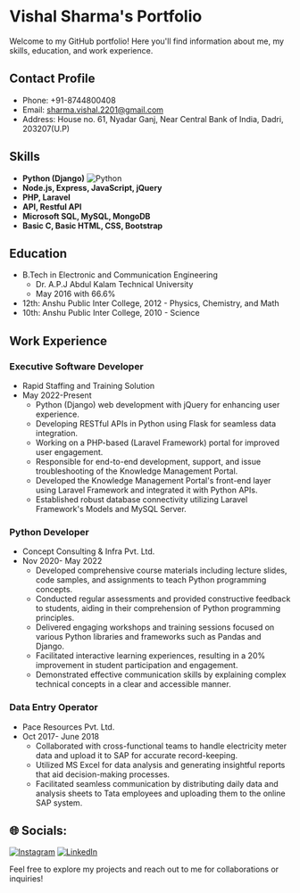 # Vishal Sharma's Portfolio

Welcome to my GitHub portfolio! Here you'll find information about me, my skills, education, and work experience.

## Contact Profile
- Phone: +91-8744800408
- Email: sharma.vishal.2201@gmail.com
- Address: House no. 61, Nyadar Ganj, Near Central Bank of India, Dadri, 203207(U.P)

## Skills
- **Python (Django)** ![Python](python_logo.png)
- **Node.js, Express, JavaScript, jQuery**
- **PHP, Laravel**
- **API, Restful API**
- **Microsoft SQL, MySQL, MongoDB**
- **Basic C, Basic HTML, CSS, Bootstrap**

## Education
- B.Tech in Electronic and Communication Engineering
  - Dr. A.P.J Abdul Kalam Technical University
  - May 2016 with 66.6%
- 12th: Anshu Public Inter College, 2012 - Physics, Chemistry, and Math
- 10th: Anshu Public Inter College, 2010 - Science

## Work Experience
### Executive Software Developer
- Rapid Staffing and Training Solution
- May 2022-Present
  - Python (Django) web development with jQuery for enhancing user experience.
  - Developing RESTful APIs in Python using Flask for seamless data integration.
  - Working on a PHP-based (Laravel Framework) portal for improved user engagement.
  - Responsible for end-to-end development, support, and issue troubleshooting of the Knowledge Management Portal.
  - Developed the Knowledge Management Portal's front-end layer using Laravel Framework and integrated it with Python APIs.
  - Established robust database connectivity utilizing Laravel Framework's Models and MySQL Server.

### Python Developer
- Concept Consulting & Infra Pvt. Ltd.
- Nov 2020- May 2022
  - Developed comprehensive course materials including lecture slides, code samples, and assignments to teach Python programming concepts.
  - Conducted regular assessments and provided constructive feedback to students, aiding in their comprehension of Python programming principles.
  - Delivered engaging workshops and training sessions focused on various Python libraries and frameworks such as Pandas and Django.
  - Facilitated interactive learning experiences, resulting in a 20% improvement in student participation and engagement.
  - Demonstrated effective communication skills by explaining complex technical concepts in a clear and accessible manner.

### Data Entry Operator
- Pace Resources Pvt. Ltd.
- Oct 2017- June 2018
  - Collaborated with cross-functional teams to handle electricity meter data and upload it to SAP for accurate record-keeping.
  - Utilized MS Excel for data analysis and generating insightful reports that aid decision-making processes.
  - Facilitated seamless communication by distributing daily data and analysis sheets to Tata employees and uploading them to the online SAP system.
 
## 🌐 Socials:
[![Instagram](https://img.shields.io/badge/Instagram-%23E4405F.svg?logo=Instagram&logoColor=white)](https://instagram.com/wishkaushik2201) [![LinkedIn](https://img.shields.io/badge/LinkedIn-%230077B5.svg?logo=linkedin&logoColor=white)](www.linkedin.com/in/vishal-sharma-964bb2b9) 



Feel free to explore my projects and reach out to me for collaborations or inquiries!
